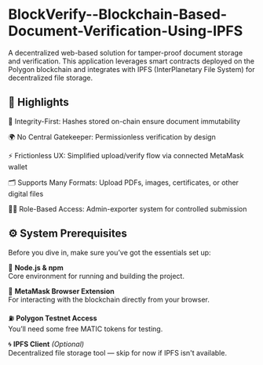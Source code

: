 # BlockVerify--Blockchain-Based-Document-Verification-Using-IPFS
A decentralized web-based solution for tamper-proof document storage and verification. This application leverages smart contracts deployed on the Polygon blockchain and integrates with IPFS (InterPlanetary File System) for decentralized file storage.

## 🚀 Highlights

🔐 Integrity-First: Hashes stored on-chain ensure document immutability

🌍 No Central Gatekeeper: Permissionless verification by design

⚡ Frictionless UX: Simplified upload/verify flow via connected MetaMask wallet

🗂️ Supports Many Formats: Upload PDFs, images, certificates, or other digital files

👨‍💼 Role-Based Access: Admin-exporter system for controlled submission

## ⚙️ System Prerequisites

Before you dive in, make sure you’ve got the essentials set up:

🧩 **Node.js & npm**  
  Core environment for running and building the project.  

🦊 **MetaMask Browser Extension**  
  For interacting with the blockchain directly from your browser.    

⛽ **Polygon Testnet Access**  
  You’ll need some free MATIC tokens for testing.  
 
🌀 **IPFS Client** *(Optional)*  
  Decentralized file storage tool — skip for now if IPFS isn't available.  
  
